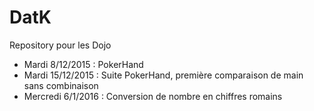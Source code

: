 # DatK
Repository pour les Dojo
* Mardi 8/12/2015 : PokerHand
* Mardi 15/12/2015 : Suite PokerHand, première comparaison de main sans combinaison
* Mercredi 6/1/2016 : Conversion de nombre en chiffres romains

